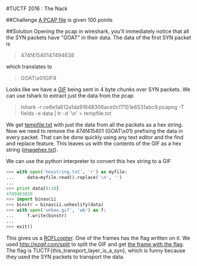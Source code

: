 #TUCTF 2016 : The Nack

##Challenge
[A PCAP file](files/ce6e1a612a1da91648306ace0cf7151e6531abc9.pcapng) is given
100 points

##Solution
Opening the pcap in wireshark, you'll immediately notice that all the SYN packets have "GOAT" in their data. The data of the first SYN packet is
>474f41540147494638

which translates to 
>GOAT\x01GIF8

Looks like we have a [GIF](files/gif.mp4) being sent in 4 byte chunks over SYN packets. We can use tshark to extract just the data from the pcap
>tshark -r ce6e1a612a1da91648306ace0cf7151e6531abc9.pcapng -T fields -e data | tr -d '\n' > tempfile.txt

We get [tempfile.txt](files/tempfile.txt) with just the data from all the packets as a hex string. Now we need to remove the 474f415401 (GOAT\x01) prefixing the data in every packet. That can be done quickly using any text editor and the find and replace feature. This leaves us with the contents of the GIF as a hex string ([imagehex.txt](files/imagehex.txt)).

We can use the python interpreter to convert this hex string to a GIF
```python
>>> with open('hexstring.txt', 'r') as myfile:
...     data=myfile.read().replace('\n', '')
...
>>> print data[0:10]
4749463839
>>> import binascii
>>> binstr = binascii.unhexlify(data)
>>> with open('unhex.gif', 'wb') as f:
...     f.write(binstr)
...
>>> exit()
```

This gives us a [ROFLcopter](files/unhex.gif). One of the frames has the flag written on it. We used http://ezgif.com/split to split the GIF and get [the frame with the flag](files/frame_16_delay-0.01s.gif). The flag is TUCTF{this_transport_layer_is_a_syn}, which is funny because they used the SYN packets to transport the data.